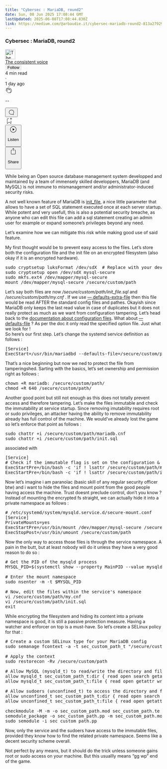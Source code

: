 ```yaml
---
title: "Cybersec : MariaDB, round2"
date: Sun, 08 Jun 2025 17:08:44 GMT
lastUpdated: 2025-06-08T17:08:44.830Z
link: https://medium.com/@arbaudie.it/cybersec-mariadb-round2-813a2792950b?source=rss-c779d007e7fe------2
---
```


<article><div class="m"><div class="m"><span class="m"></span><section><div><div class="fu gk gl gm gn go"></div><div class="gp gq gr gs gt"><div class="ac cb"><div class="ci bh gb gc gd ge"><div><h1 class="pw-post-title gu gv gw bf gx gy gz ha hb hc hd he hf hg hh hi hj hk hl hm hn ho hp hq hr hs ht hu hv hw bk" data-testid="storyTitle" id="103c">Cybersec : MariaDB, round2</h1><div><div class="speechify-ignore ac cp"><div class="speechify-ignore bh m"><div class="ac hx hy hz ia ib ic id ie if ig ih"><div class="ac r ih"><div class="ac ii"><div><div aria-hidden="false" class="bm"><div class="be" tabindex="-1"><a data-discover="true" href="/@arbaudie.it?source=post_page---byline--813a2792950b---------------------------------------" rel="noopener follow"><div class="m ij ik bx il im"><div class="m fl"><img alt="The consistent voice" class="m fd bx by bz cx" data-testid="authorPhoto" height="32" loading="lazy" src="https://miro.medium.com/v2/da:true/resize:fill:64:64/0*7vBG_L_kSIeOh095" width="32"/><div class="in bx m by bz fu o io fv"></div></div></div></a></div></div></div></div><span class="bf b bg ab bk"><div class="ip ac r"><div class="ac r iq"><div class="ac r"><div><div aria-hidden="false" class="bm"><div class="be" tabindex="-1"><span class="bf b bg ab bk"><a class="ag ah ai fh ak al am an ao ap aq ar as ir" data-discover="true" data-testid="authorName" href="/@arbaudie.it?source=post_page---byline--813a2792950b---------------------------------------" rel="noopener follow">The consistent voice</a></span></div></div></div></div><div class="is bm"></div><div aria-hidden="false" class="bm"><button class="it iu ap ac cb r aq ex iv iw ix" style="border:1px solid rgba(0, 0, 0, 0)"><span class="bf b bg ab bk bh"><span class="bm iy">Follow</span></span></button></div></div></div></span></div><div class="ac r iz"><span class="bf b bg ab du"><div class="ac af"><span data-testid="storyReadTime">4 min read</span><div aria-hidden="true" class="ja jb m"><span aria-hidden="true" class="m"><span class="bf b bg ab du">·</span></span></div>1 day ago</div></span></div></div><div class="ac cp jc jd je jf jg jh ji jj jk jl jm jn jo jp jq jr"><div class="i l x fi fj r"><div class="kh m"><div class="ac r ki kj"><div class="pw-multi-vote-icon fl kk kl km kn"><span><a class="ag ah ai fh ak al am an ao ap aq ar as at au" data-discover="true" data-testid="headerClapButton" href="/m/signin?actionUrl=https%3A%2F%2Fmedium.com%2F_%2Fvote%2Fp%2F813a2792950b&amp;operation=register&amp;redirect=https%3A%2F%2Fmedium.com%2F%40arbaudie.it%2Fcybersec-mariadb-round2-813a2792950b&amp;user=The+consistent+voice&amp;userId=c779d007e7fe&amp;source=---header_actions--813a2792950b---------------------clap_footer------------------" rel="noopener follow"><div><div aria-hidden="false" class="bm"><div class="be" tabindex="-1"><div class="ko ap kp kq kr ks an kt ku kv kn" role="presentation"><svg aria-label="clap" height="24" viewbox="0 0 24 24" width="24" xmlns="http://www.w3.org/2000/svg"><path clip-rule="evenodd" d="M11.37.828 12 3.282l.63-2.454zM13.916 3.953l1.523-2.112-1.184-.39zM8.589 1.84l1.522 2.112-.337-2.501zM18.523 18.92c-.86.86-1.75 1.246-2.62 1.33a6 6 0 0 0 .407-.372c2.388-2.389 2.86-4.951 1.399-7.623l-.912-1.603-.79-1.672c-.26-.56-.194-.98.203-1.288a.7.7 0 0 1 .546-.132c.283.046.546.231.728.5l2.363 4.157c.976 1.624 1.141 4.237-1.324 6.702m-10.999-.438L3.37 14.328a.828.828 0 0 1 .585-1.408.83.83 0 0 1 .585.242l2.158 2.157a.365.365 0 0 0 .516-.516l-2.157-2.158-1.449-1.449a.826.826 0 0 1 1.167-1.17l3.438 3.44a.363.363 0 0 0 .516 0 .364.364 0 0 0 0-.516L5.293 9.513l-.97-.97a.826.826 0 0 1 0-1.166.84.84 0 0 1 1.167 0l.97.968 3.437 3.436a.36.36 0 0 0 .517 0 .366.366 0 0 0 0-.516L6.977 7.83a.82.82 0 0 1-.241-.584.82.82 0 0 1 .824-.826c.219 0 .43.087.584.242l5.787 5.787a.366.366 0 0 0 .587-.415l-1.117-2.363c-.26-.56-.194-.98.204-1.289a.7.7 0 0 1 .546-.132c.283.046.545.232.727.501l2.193 3.86c1.302 2.38.883 4.59-1.277 6.75-1.156 1.156-2.602 1.627-4.19 1.367-1.418-.236-2.866-1.033-4.079-2.246M10.75 5.971l2.12 2.12c-.41.502-.465 1.17-.128 1.89l.22.465-3.523-3.523a.8.8 0 0 1-.097-.368c0-.22.086-.428.241-.584a.847.847 0 0 1 1.167 0m7.355 1.705c-.31-.461-.746-.758-1.23-.837a1.44 1.44 0 0 0-1.11.275c-.312.24-.505.543-.59.881a1.74 1.74 0 0 0-.906-.465 1.47 1.47 0 0 0-.82.106l-2.182-2.182a1.56 1.56 0 0 0-2.2 0 1.54 1.54 0 0 0-.396.701 1.56 1.56 0 0 0-2.21-.01 1.55 1.55 0 0 0-.416.753c-.624-.624-1.649-.624-2.237-.037a1.557 1.557 0 0 0 0 2.2c-.239.1-.501.238-.715.453a1.56 1.56 0 0 0 0 2.2l.516.515a1.556 1.556 0 0 0-.753 2.615L7.01 19c1.32 1.319 2.909 2.189 4.475 2.449q.482.08.971.08c.85 0 1.653-.198 2.393-.579.231.033.46.054.686.054 1.266 0 2.457-.52 3.505-1.567 2.763-2.763 2.552-5.734 1.439-7.586z" fill-rule="evenodd"></path></svg></div></div></div></div></a></span></div><div class="pw-multi-vote-count m kw kx ky kz la lb lc"><p class="bf b dv ab du"><span class="ld">--</span></p></div></div></div><div><div aria-hidden="false" class="bm"><div class="be" tabindex="-1"><button aria-label="responses" class="ap ko le lf ac r fm lg lh"><svg class="li" height="24" viewbox="0 0 24 24" width="24" xmlns="http://www.w3.org/2000/svg"><path d="M18.006 16.803c1.533-1.456 2.234-3.325 2.234-5.321C20.24 7.357 16.709 4 12.191 4S4 7.357 4 11.482c0 4.126 3.674 7.482 8.191 7.482.817 0 1.622-.111 2.393-.327.231.2.48.391.744.559 1.06.693 2.203 1.044 3.399 1.044.224-.008.4-.112.486-.287a.49.49 0 0 0-.042-.518c-.495-.67-.845-1.364-1.04-2.057a4 4 0 0 1-.125-.598zm-3.122 1.055-.067-.223-.315.096a8 8 0 0 1-2.311.338c-4.023 0-7.292-2.955-7.292-6.587 0-3.633 3.269-6.588 7.292-6.588 4.014 0 7.112 2.958 7.112 6.593 0 1.794-.608 3.469-2.027 4.72l-.195.168v.255c0 .056 0 .151.016.295.025.231.081.478.154.733.154.558.398 1.117.722 1.659a5.3 5.3 0 0 1-2.165-.845c-.276-.176-.714-.383-.941-.59z"></path></svg></button></div></div></div></div><div class="ac r js jt ju jv jw jx jy jz ka kb kc kd ke kf kg"><div class="lj l k j e"></div><div class="i l"><div><div aria-hidden="false" class="bm"><div class="be" tabindex="-1"><span><a class="ag ah ai fh ak al am an ao ap aq ar as at au" data-discover="true" data-testid="headerBookmarkButton" href="/m/signin?actionUrl=https%3A%2F%2Fmedium.com%2F_%2Fbookmark%2Fp%2F813a2792950b&amp;operation=register&amp;redirect=https%3A%2F%2Fmedium.com%2F%40arbaudie.it%2Fcybersec-mariadb-round2-813a2792950b&amp;source=---header_actions--813a2792950b---------------------bookmark_footer------------------" rel="noopener follow"><svg aria-label="Add to list bookmark button" class="du lk" fill="none" height="25" viewbox="0 0 25 25" width="25" xmlns="http://www.w3.org/2000/svg"><path d="M18 2.5a.5.5 0 0 1 1 0V5h2.5a.5.5 0 0 1 0 1H19v2.5a.5.5 0 1 1-1 0V6h-2.5a.5.5 0 0 1 0-1H18zM7 7a1 1 0 0 1 1-1h3.5a.5.5 0 0 0 0-1H8a2 2 0 0 0-2 2v14a.5.5 0 0 0 .805.396L12.5 17l5.695 4.396A.5.5 0 0 0 19 21v-8.5a.5.5 0 0 0-1 0v7.485l-5.195-4.012a.5.5 0 0 0-.61 0L7 19.985z" fill="currentColor"></path></svg></a></span></div></div></div></div><div class="fd ll cn"><div class="m af"><div class="ac cb"><div class="lm ln lo lp lq lr ci bh"><div class="ac"><div aria-hidden="false" class="bm"><div><div aria-hidden="false" class="bm"><div class="be" tabindex="-1"><button aria-label="Listen" class="ag fm ai fh ak al am ls ao ap aq ex lt lu lh lv lw lx ly lz t ma mb mc md me mf mg v mh mi mj" data-testid="audioPlayButton"><svg fill="none" height="24" viewbox="0 0 24 24" width="24" xmlns="http://www.w3.org/2000/svg"><path clip-rule="evenodd" d="M3 12a9 9 0 1 1 18 0 9 9 0 0 1-18 0m9-10C6.477 2 2 6.477 2 12s4.477 10 10 10 10-4.477 10-10S17.523 2 12 2m3.376 10.416-4.599 3.066a.5.5 0 0 1-.777-.416V8.934a.5.5 0 0 1 .777-.416l4.599 3.066a.5.5 0 0 1 0 .832" fill="currentColor" fill-rule="evenodd"></path></svg><div class="k j e"><p class="bf b bg ab du">Listen</p></div></button></div></div></div></div></div></div></div></div></div><div aria-describedby="postFooterSocialMenu" aria-hidden="false" aria-labelledby="postFooterSocialMenu" class="bm"><div><div aria-hidden="false" class="bm"><div class="be" tabindex="-1"><button aria-controls="postFooterSocialMenu" aria-expanded="false" aria-label="Share Post" class="ag fm ai fh ak al am ls ao ap aq ex lt lu lh lv lw lx ly lz t ma mb mc md me mf mg v mh mi mj" data-testid="headerSocialShareButton"><svg fill="none" height="24" viewbox="0 0 24 24" width="24" xmlns="http://www.w3.org/2000/svg"><path clip-rule="evenodd" d="M15.218 4.931a.4.4 0 0 1-.118.132l.012.006a.45.45 0 0 1-.292.074.5.5 0 0 1-.3-.13l-2.02-2.02v7.07c0 .28-.23.5-.5.5s-.5-.22-.5-.5v-7.04l-2 2a.45.45 0 0 1-.57.04h-.02a.4.4 0 0 1-.16-.3.4.4 0 0 1 .1-.32l2.8-2.8a.5.5 0 0 1 .7 0l2.8 2.79a.42.42 0 0 1 .068.498m-.106.138.008.004v-.01zM16 7.063h1.5a2 2 0 0 1 2 2v10a2 2 0 0 1-2 2h-11c-1.1 0-2-.9-2-2v-10a2 2 0 0 1 2-2H8a.5.5 0 0 1 .35.15.5.5 0 0 1 .15.35.5.5 0 0 1-.15.35.5.5 0 0 1-.35.15H6.4c-.5 0-.9.4-.9.9v10.2a.9.9 0 0 0 .9.9h11.2c.5 0 .9-.4.9-.9v-10.2c0-.5-.4-.9-.9-.9H16a.5.5 0 0 1 0-1" fill="currentColor" fill-rule="evenodd"></path></svg><div class="k j e"><p class="bf b bg ab du">Share</p></div></button></div></div></div></div></div></div></div></div></div></div><p class="pw-post-body-paragraph mk ml gw mm b mn mo mp mq mr ms mt mu mv mw mx my mz na nb nc nd ne nf ng nh gp bk" id="8413">While being an Open source database management system developped and maintained by a team of immensely skilled developpers, MariaDB (and MySQL) is not immune to mismanagement and/or administrator-induced security risks.</p><p class="pw-post-body-paragraph mk ml gw mm b mn mo mp mq mr ms mt mu mv mw mx my mz na nb nc nd ne nf ng nh gp bk" id="4692">A not well known feature of MariaDB is <a class="ag ni" href="https://mariadb.com/kb/en/server-system-variables/#init_file" rel="noopener ugc nofollow" target="_blank">init_file</a>, a nice little parameter that allows to have a set of SQL statement executed once at each server startup. While potent and very usefull, this is also a potential security breache, as anyone who can edit this file can add a sql statement creating an admin user for example or expand someone’s privileges beyond any need.</p><p class="pw-post-body-paragraph mk ml gw mm b mn mo mp mq mr ms mt mu mv mw mx my mz na nb nc nd ne nf ng nh gp bk" id="eef0">Let’s examine how we can mitigate this risk while making good use of said feature.</p><p class="pw-post-body-paragraph mk ml gw mm b mn mo mp mq mr ms mt mu mv mw mx my mz na nb nc nd ne nf ng nh gp bk" id="81a1">My first thought would be to prevent easy access to the files. Let’s store both the configuration file and the init file on an encrypted filesystem (also okay if it is an encrypted hardware).</p><pre class="nj nk nl nm nn no np nq bp nr bb bk"><span class="ns nt gw np b bg nu nv m nw nx" id="d789">sudo cryptsetup luksFormat /dev/sdX  # Replace with your device<br/>sudo cryptsetup open /dev/sdX mysql-secure<br/>sudo mkfs.ext4 /dev/mapper/mysql-secure<br/>mount /dev/mapper/mysql-secure /secure/custom/path</span></pre><p class="pw-post-body-paragraph mk ml gw mm b mn mo mp mq mr ms mt mu mv mw mx my mz na nb nc nd ne nf ng nh gp bk" id="b1c3">Let’s say both files are now <em class="ny">/secure/custom/path/init_file.sql</em> and <em class="ny">/secure/custom/path/my.cnf</em> . If we use <a class="ag ni" href="https://mariadb.com/kb/en/mariadbd-options/#-defaults-extra-file" rel="noopener ugc nofollow" target="_blank">— defaults-extra-file</a> then this file would be read AFTER the standard config files and pathes. Okayish since MariaDB only keeps the last read value in case of duplicates but it does not really protect as much as we want from configuration tampering. Let’s head back to the <a class="ag ni" href="https://mariadb.com/kb/en/configuring-mariadb-with-option-files/" rel="noopener ugc nofollow" target="_blank">documentation about configuration files</a>. What about <a class="ag ni" href="https://mariadb.com/kb/en/mariadbd-options/#-defaults-file" rel="noopener ugc nofollow" target="_blank">— defaults-file</a> ? As per the doc it only read the specified option file. Just what we look for !<br/>So here’s our first step. Let’s change the systemd service definition as follows :</p><pre class="nj nk nl nm nn no np nq bp nr bb bk"><span class="ns nt gw np b bg nu nv m nw nx" id="5960">[Service]<br/>ExecStart=/usr/bin/mariadbd --defaults-file=/secure/custom/path/mariadb.cnf $_WSREP_START_POSITION $_WSREP_NEW_CLUSTER</span></pre><p class="pw-post-body-paragraph mk ml gw mm b mn mo mp mq mr ms mt mu mv mw mx my mz na nb nc nd ne nf ng nh gp bk" id="f1aa">That’s a nice beginning but now we ned to protect the file from tamperingshed. Sarting with the basics, let’s set ownership and permission right as follows :</p><pre class="nj nk nl nm nn no np nq bp nr bb bk"><span class="ns nt gw np b bg nu nv m nw nx" id="358b">chown +R mariadb: /secure/custom/path/<br/>chmod +R 640 /secure/custom/path/</span></pre><p class="pw-post-body-paragraph mk ml gw mm b mn mo mp mq mr ms mt mu mv mw mx my mz na nb nc nd ne nf ng nh gp bk" id="acc9">Another good point but still not enough as this does not totally prevent access and therefore tampering. Let’s make the files immutable and check the immutability at service startup. Since removing imutability requires root or sudo privileges, an attacker having the ability to remove immutability already has full control of the machine. We would’ve already lost the game so let’s enforce that point as follows :</p><pre class="nj nk nl nm nn no np nq bp nr bb bk"><span class="ns nt gw np b bg nu nv m nw nx" id="811f">sudo chattr +i /secure/custom/path/mariadb.cnf<br/>sudo chattr +i /secure/custom/path/init.sql</span></pre><p class="pw-post-body-paragraph mk ml gw mm b mn mo mp mq mr ms mt mu mv mw mx my mz na nb nc nd ne nf ng nh gp bk" id="1031">associated with</p><pre class="nj nk nl nm nn no np nq bp nr bb bk"><span class="ns nt gw np b bg nu nv m nw nx" id="385d">[Service]<br/># Check if the immutable flag is set on the configuration &amp; init files<br/>ExecStartPre=/bin/bash -c 'if ! lsattr /secure/custom/path/mariadb.cnf | grep -q "^....i" ; then echo "Configuration file is not immutable!"; exit 1; fi'<br/>ExecStartPre=/bin/bash -c 'if ! lsattr /secure/custom/path/init.sql | grep -q "^....i" ; then echo "init file is not immutable!"; exit 1; fi'</span></pre><p class="pw-post-body-paragraph mk ml gw mm b mn mo mp mq mr ms mt mu mv mw mx my mz na nb nc nd ne nf ng nh gp bk" id="735b">Now let’s imagine i am paranoïac (basic skill of any regular security officer btw) and i want to hide the files and mount point from the good people having access the machine. Trust doesnt preclude control, don’t you know ?<br/>Instead of mounting the encrypted fs straight, we can actually hide it into a private namespace as follows :</p><pre class="nj nk nl nm nn no np nq bp nr bb bk"><span class="ns nt gw np b bg nu nv m nw nx" id="de11"># /etc/systemd/system/mysqld.service.d/secure-mount.conf<br/>[Service]<br/>PrivateMounts=yes<br/>ExecStartPre=/usr/bin/mount /dev/mapper/mysql-secure /secure/custom/path<br/>ExecStopPost=/usr/bin/umount /secure/custom/path</span></pre><p class="pw-post-body-paragraph mk ml gw mm b mn mo mp mq mr ms mt mu mv mw mx my mz na nb nc nd ne nf ng nh gp bk" id="efd4">Now the only way to access those files is through the service namespace. A pain in the butt, but at least nobody will do it unless they have a very good reason to do so :</p><pre class="nj nk nl nm nn no np nq bp nr bb bk"><span class="ns nt gw np b bg nu nv m nw nx" id="32af"># Get the PID of the mysqld process<br/>MYSQL_PID=$(systemctl show --property MainPID --value mysqld)<br/><br/># Enter the mount namespace<br/>sudo nsenter -m -t $MYSQL_PID<br/><br/># Now, edit the files within the service's namespace<br/>vi /secure/custom/path/my.cnf<br/>vi /secure/custom/path/init.sql<br/>exit</span></pre><p class="pw-post-body-paragraph mk ml gw mm b mn mo mp mq mr ms mt mu mv mw mx my mz na nb nc nd ne nf ng nh gp bk" id="2952">While encrypting the filesystem and hiding its content into a private namespace is good, it is still a passive protection measure. Having a watcher and enforcer on top is a must-have. So let’s create a SELinux policy for that :</p><pre class="nj nk nl nm nn no np nq bp nr bb bk"><span class="ns nt gw np b bg nu nv m nw nx" id="ffd5"># Create a custom SELinux type for your MariaDB config<br/>sudo semanage fcontext -a -t sec_custom_path_t "/secure/custom/path(/.*)?"<br/><br/># Apply the context<br/>sudo restorecon -Rv /secure/custom/path<br/><br/># Allow MySQL (mysqld_t) to read/write the directory and files<br/>allow mysqld_t sec_custom_path_t:dir { read open search getattr };<br/>allow mysqld_t sec_custom_path_t:file { read open getattr write create append };<br/><br/># Allow sudoers (unconfined_t) to access the directory and files<br/>allow unconfined_t sec_custom_path_t:dir { read open search getattr write add_name remove_name };<br/>allow unconfined_t sec_custom_path_t:file { read open getattr write create append unlink };<br/><br/>checkmodule -M -m -o sec_custom_path.mod sec_custom_path.te<br/>semodule_package -o sec_custom_path.pp -m sec_custom_path.mod<br/>sudo semodule -i sec_custom_path.pp</span></pre><p class="pw-post-body-paragraph mk ml gw mm b mn mo mp mq mr ms mt mu mv mw mx my mz na nb nc nd ne nf ng nh gp bk" id="4998">Now, only the service and the sudoers have access to the immutable files, provided they know how to find the related private namespace. Seems like a decent security scheme overall.</p><p class="pw-post-body-paragraph mk ml gw mm b mn mo mp mq mr ms mt mu mv mw mx my mz na nb nc nd ne nf ng nh gp bk" id="31be">Not perfect by any means, but it should do the trick unless someone gains root or sudo access on your machine. But this usuallly means “gg wp” end of the game.</p></div></div></div></div></section></div></div></article>
